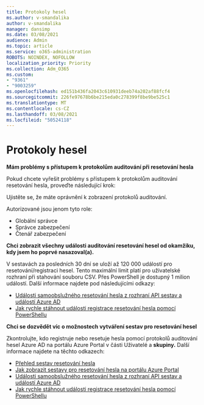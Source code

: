 ```yaml
---
title: Protokoly hesel
ms.author: v-smandalika
author: v-smandalika
manager: dansimp
ms.date: 03/08/2021
audience: Admin
ms.topic: article
ms.service: o365-administration
ROBOTS: NOINDEX, NOFOLLOW
localization_priority: Priority
ms.collection: Adm_O365
ms.custom:
- "9361"
- "9003259"
ms.openlocfilehash: ed151b436fa2043c610931deeb74a202af88fcf4
ms.sourcegitcommit: 226fe97678b6be215eda0c278399f8be9be525c1
ms.translationtype: MT
ms.contentlocale: cs-CZ
ms.lasthandoff: 03/08/2021
ms.locfileid: "50524118"
---
```

# <a name="password-logs"></a>Protokoly hesel

**Mám problémy s přístupem k protokolům auditování při resetování hesla**

Pokud chcete vyřešit problémy s přístupem k protokolům auditování resetování hesla, proveďte následující krok:

Ujistěte se, že máte oprávnění k zobrazení protokolů auditování. 

Autorizované jsou jenom tyto role:
 - Globální správce
 - Správce zabezpečení
 - Čtenář zabezpečení

**Chci zobrazit všechny události auditování resetování hesel od okamžiku, kdy jsem ho poprvé nasazoval(a).**

V sestavách za posledních 30 dní se uloží až 120 000 událostí pro resetování/registraci hesel. Tento maximální limit platí pro uživatelské rozhraní při stahování souboru CSV. Přes PowerShell je dostupný 1 milion událostí.
Další informace najdete pod následujícími odkazy:

- [Události samoobslužného resetování hesla z rozhraní API sestav a událostí Azure AD](https://docs.microsoft.com/azure/active-directory/authentication/howto-sspr-reporting)
- [Jak rychle stáhnout události registrace resetování hesla pomocí PowerShellu](https://docs.microsoft.com/azure/active-directory/authentication/howto-sspr-reporting)

**Chci se dozvědět víc o možnostech vytváření sestav pro resetování hesel**

Zkontrolujte, kdo registruje nebo resetuje hesla pomocí protokolů auditování hesel Azure AD na portálu Azure Portal v části Uživatelé a **skupiny.**
Další informace najdete na těchto odkazech:

- [Přehled sestav resetování hesla](https://docs.microsoft.com/azure/active-directory/authentication/howto-sspr-reporting)
- [Jak zobrazit sestavy pro resetování hesla na portálu Azure Portal](https://docs.microsoft.com/azure/active-directory/authentication/howto-sspr-reporting)
- [Události samoobslužného resetování hesla z rozhraní API sestav a událostí Azure AD](https://docs.microsoft.com/azure/active-directory/authentication/howto-sspr-reporting)
- [Jak rychle stáhnout události registrace resetování hesla pomocí PowerShellu](https://docs.microsoft.com/azure/active-directory/authentication/howto-sspr-reporting)


